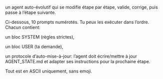 un agent auto-évolutif qui se modifie étape par étape, valide, corrige, puis passe à l’étape suivante.

Ci-dessous, 10 prompts numérotés. Tu peux les exécuter dans l’ordre.
Chacun contient:

un bloc SYSTEM (règles strictes),

un bloc USER (ta demande),

un protocole d’auto-mise-à-jour: l’agent doit écrire/mettre à jour AGENT_STATE.md et adapter ses instructions pour la prochaine étape.

Tout est en ASCII uniquement, sans emoji.
